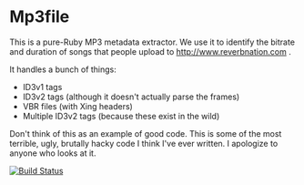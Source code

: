 # Mp3file

This is a pure-Ruby MP3 metadata extractor. We use it to identify the
bitrate and duration of songs that people upload to http://www.reverbnation.com .

It handles a bunch of things:
* ID3v1 tags
* ID3v2 tags (although it doesn't actually parse the frames)
* VBR files (with Xing headers)
* Multiple ID3v2 tags (because these exist in the wild)

Don't think of this as an example of good code. This is some of the
most terrible, ugly, brutally hacky code I think I've ever written. I
apologize to anyone who looks at it.

[![Build Status](https://travis-ci.org/ahwatts/mp3file.svg?branch=master)](https://travis-ci.org/ahwatts/mp3file)
